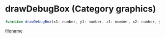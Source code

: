 # drawDebugBox (Category graphics)

```js
function drawDebugBox(x1: number, y1: number, z1: number, x2: number, y2: number, z2: number, red: number, green: number, blue: number, alpha: number): void
```

[filename](drawDebugBox_m.md ':include')